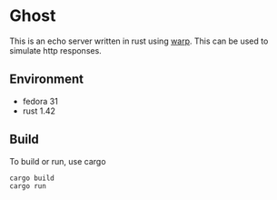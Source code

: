 # Ghost

This is an echo server written in rust using [warp](https://github.com/seanmonstar/warp).
This can be used to simulate http responses.

## Environment

* fedora 31
* rust 1.42

## Build

To build or run, use cargo

    cargo build
    cargo run
